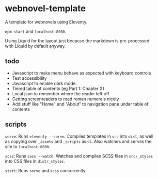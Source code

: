 # webnovel-template

A template for webnovels using Eleventy.

`npm start` and `localhost:8080`.

Using Liquid for the layout just because the markdown is pre-processed with Liquid by default anyway.

## todo

* Javascript to make menu behave as expected with keyboard controls
* Test accessibility
* Javascript to enable dark mode.
* Tiered table of contents (eg Part 1: Chapter X)
* Local json to remember where the reader left off
* Getting screenreaders to read roman numerals nicely
* Add stuff like "Home" and "About" to navigation pane under table of contents

## scripts

`serve`: Runs `eleventy --serve`. Compiles templates in `src` into `dist`, as well as copying over `_assets` and `_scripts` as-is. Also watches and serves the site to `localhost:8080`.

`scss`: Runs `sass --watch`. Watches and compiles SCSS files in `src/_styles` into CSS files in `dist/_styles`.

`start`: Runs `serve` and `scss` concurrently.